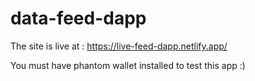 # data-feed-dapp

The site is live at : https://live-feed-dapp.netlify.app/

You must have phantom wallet installed to test this app :)
